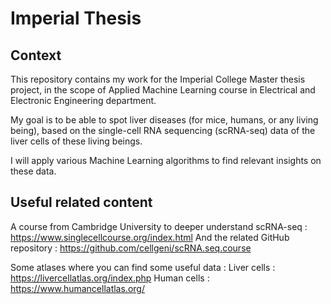 # Imperial Thesis

## Context 

This repository contains my work for the Imperial College Master thesis project, in the scope of Applied Machine Learning course in Electrical and Electronic Engineering department.

My goal is to be able to spot liver diseases (for mice, humans, or any living being), based on the single-cell RNA sequencing (scRNA-seq) data of the liver cells of these living beings.

I will apply various Machine Learning algorithms to find relevant insights on these data.

## Useful related content

A course from Cambridge University to deeper understand scRNA-seq :
https://www.singlecellcourse.org/index.html
And the related GitHub repository :
https://github.com/cellgeni/scRNA.seq.course

Some atlases where you can find some useful data :
Liver cells :
https://livercellatlas.org/index.php
Human cells :
https://www.humancellatlas.org/